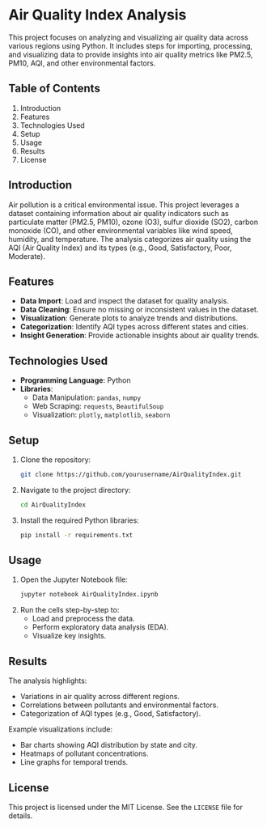 # Air Quality Index Analysis

This project focuses on analyzing and visualizing air quality data across various regions using Python. It includes steps for importing, processing, and visualizing data to provide insights into air quality metrics like PM2.5, PM10, AQI, and other environmental factors.

## Table of Contents
1. Introduction
2. Features
3. Technologies Used
4. Setup
5. Usage
6. Results
7. License

## Introduction
Air pollution is a critical environmental issue. This project leverages a dataset containing information about air quality indicators such as particulate matter (PM2.5, PM10), ozone (O3), sulfur dioxide (SO2), carbon monoxide (CO), and other environmental variables like wind speed, humidity, and temperature. The analysis categorizes air quality using the AQI (Air Quality Index) and its types (e.g., Good, Satisfactory, Poor, Moderate).

## Features
- **Data Import**: Load and inspect the dataset for quality analysis.
- **Data Cleaning**: Ensure no missing or inconsistent values in the dataset.
- **Visualization**: Generate plots to analyze trends and distributions.
- **Categorization**: Identify AQI types across different states and cities.
- **Insight Generation**: Provide actionable insights about air quality trends.

## Technologies Used
- **Programming Language**: Python
- **Libraries**:
  - Data Manipulation: `pandas`, `numpy`
  - Web Scraping: `requests`, `BeautifulSoup`
  - Visualization: `plotly`, `matplotlib`, `seaborn`

## Setup
1. Clone the repository:
   ```bash
   git clone https://github.com/yourusername/AirQualityIndex.git
   ```
2. Navigate to the project directory:
   ```bash
   cd AirQualityIndex
   ```
3. Install the required Python libraries:
   ```bash
   pip install -r requirements.txt
   ```

## Usage
1. Open the Jupyter Notebook file:
   ```bash
   jupyter notebook AirQualityIndex.ipynb
   ```
2. Run the cells step-by-step to:
   - Load and preprocess the data.
   - Perform exploratory data analysis (EDA).
   - Visualize key insights.

## Results
The analysis highlights:
- Variations in air quality across different regions.
- Correlations between pollutants and environmental factors.
- Categorization of AQI types (e.g., Good, Satisfactory).

Example visualizations include:
- Bar charts showing AQI distribution by state and city.
- Heatmaps of pollutant concentrations.
- Line graphs for temporal trends.

## License
This project is licensed under the MIT License. See the `LICENSE` file for details.

